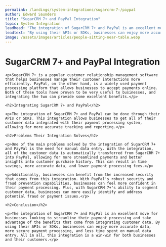```yaml
---
permalink: /landings/system-integrations/sugarcrm-7-/paypal
author: Edward Saunders
title: "SugarCRM 7+ and PayPal Integration"
topic: System Integration
leadhead: "The integration of SugarCRM 7+ and PayPal is an excellent move for businesses looking to streamline their payment processing and take advantage of the benefits that come from integrating customer data"
leadtext: "By using their APIs or SDKs, businesses can enjoy more accurate data, more secure payment processing, and less time spent on manual data entry. All in all, this integration is a win-win for both businesses and their customers."
image: /assets/images/articles/people-sitting-near-table.webp
---
```

<div class="arttext">
	<h1>SugarCRM 7+ and PayPal Integration</h1>

	<p>SugarCRM 7+ is a popular customer relationship management software that helps businesses manage their customer interactions more efficiently. PayPal, on the other hand, is a widely used payment processing platform that allows businesses to accept payments online. Both of these tools have proven to be very useful to businesses, and integrating the two can provide some excellent benefits.</p>

	<h2>Integrating SugarCRM 7+ and PayPal</h2>

	<p>The integration of SugarCRM 7+ and PayPal can be done through their APIs or SDKs. This integration allows businesses to get all of their customer data integrated with their payment processing system, allowing for more accurate tracking and reporting.</p>

	<h2>Problems Their Integration Solves</h2>

	<p>One of the main problems solved by the integration of SugarCRM 7+ and PayPal is the need for manual data entry. With the integration, all of the customer data is automatically transferred from SugarCRM 7+ into PayPal, allowing for more streamlined payments and better insights into customer purchase history. This can result in time savings, more accurate data, and lower payment processing fees.</p>

	<p>Additionally, businesses can benefit from the increased security that comes from this integration. With PayPal's robust security and fraud prevention capabilities, businesses can feel more confident in their payment processing. Plus, with SugarCRM 7+'s ability to segment customer data, businesses can more easily identify and address potential fraud or payment issues.</p>

	<h2>Conclusion</h2>

	<p>The integration of SugarCRM 7+ and PayPal is an excellent move for businesses looking to streamline their payment processing and take advantage of the benefits that come from integrating customer data. By using their APIs or SDKs, businesses can enjoy more accurate data, more secure payment processing, and less time spent on manual data entry. All in all, this integration is a win-win for both businesses and their customers.</p>

</div>